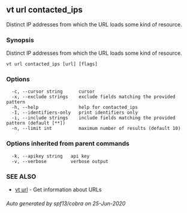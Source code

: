 ## vt url contacted_ips

Distinct IP addresses from which the URL loads some kind of resource.

### Synopsis

Distinct IP addresses from which the URL loads some kind of resource.

```
vt url contacted_ips [url] [flags]
```

### Options

```
  -c, --cursor string      cursor
  -x, --exclude strings    exclude fields matching the provided pattern
  -h, --help               help for contacted_ips
  -I, --identifiers-only   print identifiers only
  -i, --include strings    include fields matching the provided pattern (default [**])
  -n, --limit int          maximum number of results (default 10)
```

### Options inherited from parent commands

```
  -k, --apikey string   api key
  -v, --verbose         verbose output
```

### SEE ALSO

* [vt url](vt_url.md)	 - Get information about URLs

###### Auto generated by spf13/cobra on 25-Jun-2020
